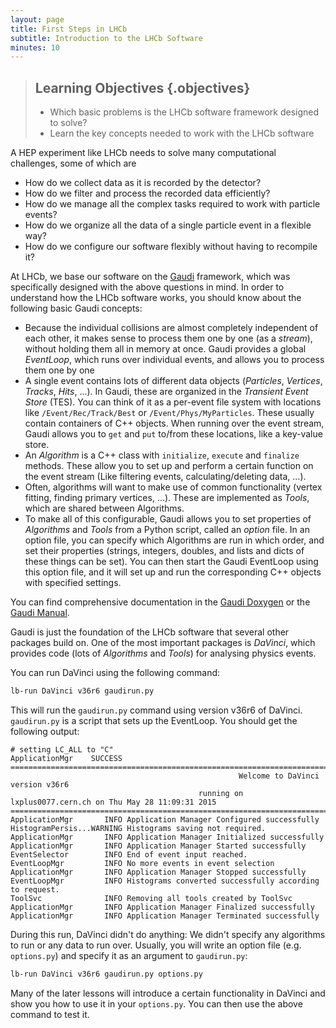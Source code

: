 ```yaml
---
layout: page
title: First Steps in LHCb
subtitle: Introduction to the LHCb Software
minutes: 10
---
```


> ## Learning Objectives {.objectives}
> * Which basic problems is the LHCb software framework designed to solve?
> * Learn the key concepts needed to work with the LHCb software
>

A HEP experiment like LHCb needs to solve many computational challenges, some of which are

 - How do we collect data as it is recorded by the detector?
 - How do we filter and process the recorded data efficiently?
 - How do we manage all the complex tasks required to work with particle events?
 - How do we organize all the data of a single particle event in a flexible way?
 - How do we configure our software flexibly without having to recompile it?

At LHCb, we base our software on the [Gaudi](https://proj-gaudi.web.cern.ch/proj-gaudi/) framework, which was specifically designed with the above questions in mind.
In order to understand how the LHCb software works, you should know about the following basic Gaudi concepts:

 - Because the individual collisions are almost completely independent of each other, it makes sense to process them one by one (as a *stream*), without holding them all in memory at once.
   Gaudi provides a global *EventLoop*, which runs over individual events, and allows you to process them one by one
 - A single event contains lots of different data objects (*Particles*, *Vertices*, *Tracks*, *Hits*, ...).
   In Gaudi, these are organized in the *Transient Event Store* (TES).
   You can think of it as a per-event file system with locations like `/Event/Rec/Track/Best` or `/Event/Phys/MyParticles`.
   These usually contain containers of C++ objects.
   When running over the event stream, Gaudi allows you to `get` and `put` to/from these locations, like a key-value store.
 - An *Algorithm* is a C++ class with `initialize`, `execute` and `finalize` methods.
   These allow you to set up and perform a certain function on the event stream (Like filtering events, calculating/deleting data, ...).
 - Often, algorithms will want to make use of common functionality (vertex fitting, finding primary vertices, ...).
   These are implemented as *Tools*, which are shared between Algorithms.
 - To make all of this configurable, Gaudi allows you to set properties of *Algorithms* and *Tools* from a Python script, called an *option* file.
   In an option file, you can specify which Algorithms are run in which order, and set their properties (strings, integers, doubles, and lists and dicts of these things can be set).
   You can then start the Gaudi EventLoop using this option file, and it will set up and run the corresponding C++ objects with specified settings.

You can find comprehensive documentation in the [Gaudi Doxygen](https://proj-gaudi.web.cern.ch/proj-gaudi/releases/latest/doxygen/) or the [Gaudi Manual](http://lhcb-comp.web.cern.ch/lhcb-comp/Frameworks/Gaudi/Gaudi_v9/GUG/GUG.pdf).

Gaudi is just the foundation of the LHCb software that several other packages build on.
One of the most important packages is *DaVinci*, which provides code (lots of *Algorithms* and *Tools*) for analysing physics events.

You can run DaVinci using the following command:
```bash
lb-run DaVinci v36r6 gaudirun.py
```

This will run the `gaudirun.py` command using version v36r6 of DaVinci.
`gaudirun.py` is a script that sets up the EventLoop.
You should get the following output:

```
# setting LC_ALL to "C"
ApplicationMgr    SUCCESS 
====================================================================================================================================
                                                   Welcome to DaVinci version v36r6
                                          running on lxplus0077.cern.ch on Thu May 28 11:09:31 2015
====================================================================================================================================
ApplicationMgr       INFO Application Manager Configured successfully
HistogramPersis...WARNING Histograms saving not required.
ApplicationMgr       INFO Application Manager Initialized successfully
ApplicationMgr       INFO Application Manager Started successfully
EventSelector        INFO End of event input reached.
EventLoopMgr         INFO No more events in event selection 
ApplicationMgr       INFO Application Manager Stopped successfully
EventLoopMgr         INFO Histograms converted successfully according to request.
ToolSvc              INFO Removing all tools created by ToolSvc
ApplicationMgr       INFO Application Manager Finalized successfully
ApplicationMgr       INFO Application Manager Terminated successfully
```

During this run, DaVinci didn't do anything: We didn't specify any algorithms to run or any data to run over.
Usually, you will write an option file (e.g. `options.py`) and specify it as an argument to `gaudirun.py`:

```bash
lb-run DaVinci v36r6 gaudirun.py options.py
```

Many of the later lessons will introduce a certain functionality in DaVinci and show you how to use it in your `options.py`.
You can then use the above command to test it.


